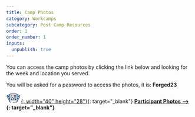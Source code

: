 ```yaml
---
title: Camp Photos
category: Workcamps
subcategory: Post Camp Resources
order: 1
order_number: 1
inputs:
  unpublish: true
---
```

You can access the camp photos by clicking the link below and looking for the week and location you served.

You will be asked for a password to access the photos, it is: **Forged23**

[![](/uploads/photosicon-1.png){: width="40" height="28"}](https://groupcares-my.sharepoint.com/:f:/g/personal/admin_groupcares_org/EppAPY_a7aNBo0XoT47SyKUBupw1QGZ3pKwjnlPmcsgY6Q?e=ZofydT){: target="_blank"}&nbsp;**[Participant Photos –&gt;](https://groupcares-my.sharepoint.com/:f:/g/personal/admin_groupcares_org/EppAPY_a7aNBo0XoT47SyKUBupw1QGZ3pKwjnlPmcsgY6Q){: target="_blank"}**